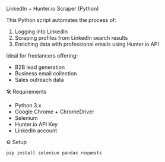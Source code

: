 LinkedIn + Hunter.io Scraper (Python)

This Python script automates the process of:

1. Logging into LinkedIn
2. Scraping profiles from LinkedIn search results
3. Enriching data with professional emails using Hunter.io API

Ideal for freelancers offering:
- B2B lead generation
- Business email collection
- Sales outreach data

🛠 Requirements

- Python 3.x
- Google Chrome + ChromeDriver
- Selenium
- Hunter.io API Key
- LinkedIn account

⚙️ Setup

```bash
pip install selenium pandas requests
